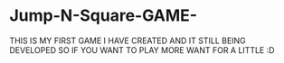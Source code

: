 # Jump-N-Square-GAME-
THIS IS MY FIRST GAME I HAVE CREATED AND IT STILL BEING DEVELOPED SO IF YOU WANT TO PLAY MORE WANT FOR A LITTLE :D
